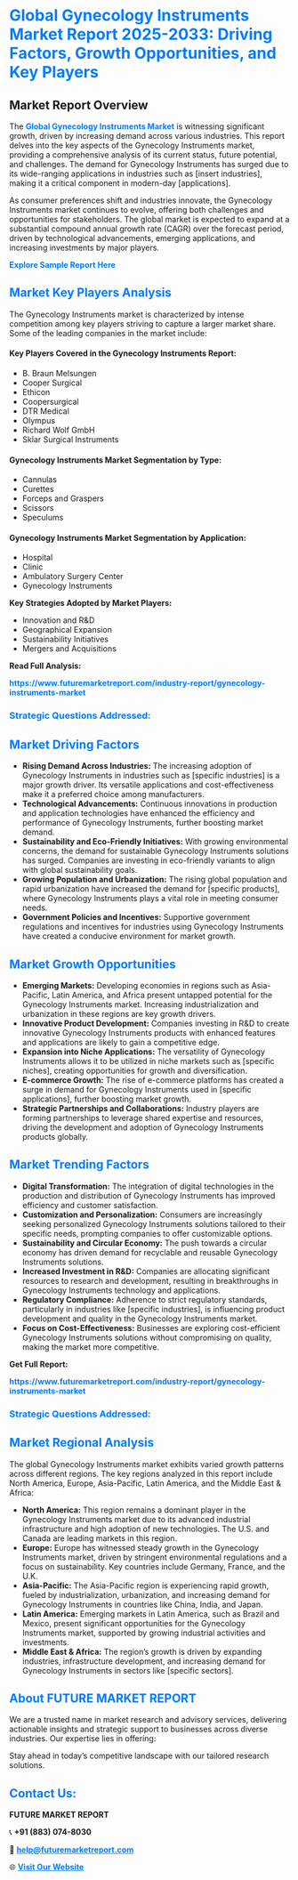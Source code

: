 <h1 style="color: #007BFF;">Global Gynecology Instruments Market Report 2025-2033: Driving Factors, Growth Opportunities, and Key Players</h1>

<section id="overview">
<h2>Market Report Overview</h2>
<p>The <a href="https://www.futuremarketreport.com/industry-report/gynecology-instruments-market" style="color: #007BFF; text-decoration: none;"><strong>Global Gynecology Instruments Market</strong></a> is witnessing significant growth, driven by increasing demand across various industries. This report delves into the key aspects of the Gynecology Instruments market, providing a comprehensive analysis of its current status, future potential, and challenges. The demand for Gynecology Instruments has surged due to its wide-ranging applications in industries such as [insert industries], making it a critical component in modern-day [applications].</p>
<p>As consumer preferences shift and industries innovate, the Gynecology Instruments market continues to evolve, offering both challenges and opportunities for stakeholders. The global market is expected to expand at a substantial compound annual growth rate (CAGR) over the forecast period, driven by technological advancements, emerging applications, and increasing investments by major players.</p>
</section>

<section id="overview">
<p><a href="https://www.futuremarketreport.com/request-sample/reportId=124968" style="color: #007BFF; text-decoration: none;"><strong>Explore Sample Report Here</strong></a></p>
</section>

<section id="key-players">
<h2 style="color: #007BFF;">Market Key Players Analysis</h2>
<p>The Gynecology Instruments market is characterized by intense competition among key players striving to capture a larger market share. Some of the leading companies in the market include:</p>
<h4>Key Players Covered in the Gynecology Instruments Report:</h4>
<ul><li>B. Braun Melsungen</li><li>Cooper Surgical</li><li>Ethicon</li><li>Coopersurgical</li><li>DTR Medical</li><li>Olympus</li><li>Richard Wolf GmbH</li><li>Sklar Surgical Instruments</li></ul>
<h4>Gynecology Instruments Market Segmentation by Type:</h4>
<ul><li>Cannulas</li><li>Curettes</li><li>Forceps and Graspers</li><li>Scissors</li><li>Speculums</li></ul>

<h4>Gynecology Instruments Market Segmentation by Application:</h4>
<ul><li>Hospital</li><li>Clinic</li><li>Ambulatory Surgery Center</li><li>Gynecology Instruments</li></ul>
<p><strong>Key Strategies Adopted by Market Players:</strong></p>
<ul>
<li>Innovation and R&D</li>
<li>Geographical Expansion</li>
<li>Sustainability Initiatives</li>
<li>Mergers and Acquisitions</li>
</ul>
</section>

<section>
<p><strong>Read Full Analysis: </strong></p><a href="https://www.futuremarketreport.com/industry-report/gynecology-instruments-market" style="color: #007BFF; text-decoration: none;"><strong>https://www.futuremarketreport.com/industry-report/gynecology-instruments-market</strong></a>
<h3 style="color: #007BFF;">Strategic Questions Addressed:</h3>
</section>

<section id="driving-factors">
<h2 style="color: #007BFF;">Market Driving Factors</h2>
<ul>
<li><strong>Rising Demand Across Industries:</strong> The increasing adoption of Gynecology Instruments in industries such as [specific industries] is a major growth driver. Its versatile applications and cost-effectiveness make it a preferred choice among manufacturers.</li>
<li><strong>Technological Advancements:</strong> Continuous innovations in production and application technologies have enhanced the efficiency and performance of Gynecology Instruments, further boosting market demand.</li>
<li><strong>Sustainability and Eco-Friendly Initiatives:</strong> With growing environmental concerns, the demand for sustainable Gynecology Instruments solutions has surged. Companies are investing in eco-friendly variants to align with global sustainability goals.</li>
<li><strong>Growing Population and Urbanization:</strong> The rising global population and rapid urbanization have increased the demand for [specific products], where Gynecology Instruments plays a vital role in meeting consumer needs.</li>
<li><strong>Government Policies and Incentives:</strong> Supportive government regulations and incentives for industries using Gynecology Instruments have created a conducive environment for market growth.</li>
</ul>
</section>

<section id="growth-opportunities">
<h2 style="color: #007BFF;">Market Growth Opportunities</h2>
<ul>
<li><strong>Emerging Markets:</strong> Developing economies in regions such as Asia-Pacific, Latin America, and Africa present untapped potential for the Gynecology Instruments market. Increasing industrialization and urbanization in these regions are key growth drivers.</li>
<li><strong>Innovative Product Development:</strong> Companies investing in R&D to create innovative Gynecology Instruments products with enhanced features and applications are likely to gain a competitive edge.</li>
<li><strong>Expansion into Niche Applications:</strong> The versatility of Gynecology Instruments allows it to be utilized in niche markets such as [specific niches], creating opportunities for growth and diversification.</li>
<li><strong>E-commerce Growth:</strong> The rise of e-commerce platforms has created a surge in demand for Gynecology Instruments used in [specific applications], further boosting market growth.</li>
<li><strong>Strategic Partnerships and Collaborations:</strong> Industry players are forming partnerships to leverage shared expertise and resources, driving the development and adoption of Gynecology Instruments products globally.</li>
</ul>
</section>

<section id="trending-factors">
<h2 style="color: #007BFF;">Market Trending Factors</h2>
<ul>
<li><strong>Digital Transformation:</strong> The integration of digital technologies in the production and distribution of Gynecology Instruments has improved efficiency and customer satisfaction.</li>
<li><strong>Customization and Personalization:</strong> Consumers are increasingly seeking personalized Gynecology Instruments solutions tailored to their specific needs, prompting companies to offer customizable options.</li>
<li><strong>Sustainability and Circular Economy:</strong> The push towards a circular economy has driven demand for recyclable and reusable Gynecology Instruments solutions.</li>
<li><strong>Increased Investment in R&D:</strong> Companies are allocating significant resources to research and development, resulting in breakthroughs in Gynecology Instruments technology and applications.</li>
<li><strong>Regulatory Compliance:</strong> Adherence to strict regulatory standards, particularly in industries like [specific industries], is influencing product development and quality in the Gynecology Instruments market.</li>
<li><strong>Focus on Cost-Effectiveness:</strong> Businesses are exploring cost-efficient Gynecology Instruments solutions without compromising on quality, making the market more competitive.</li>
</ul>
</section>

<section>
<p><strong>Get Full Report: </strong></p><a href="https://www.futuremarketreport.com/industry-report/gynecology-instruments-market" style="color: #007BFF; text-decoration: none;"><strong>https://www.futuremarketreport.com/industry-report/gynecology-instruments-market</strong></a>
<h3 style="color: #007BFF;">Strategic Questions Addressed:</h3>
</section>


<section id="regional-analysis">
<h2 style="color: #007BFF;">Market Regional Analysis</h2>
<p>The global Gynecology Instruments market exhibits varied growth patterns across different regions. The key regions analyzed in this report include North America, Europe, Asia-Pacific, Latin America, and the Middle East & Africa:</p>
<ul>
<li><strong>North America:</strong> This region remains a dominant player in the Gynecology Instruments market due to its advanced industrial infrastructure and high adoption of new technologies. The U.S. and Canada are leading markets in this region.</li>
<li><strong>Europe:</strong> Europe has witnessed steady growth in the Gynecology Instruments market, driven by stringent environmental regulations and a focus on sustainability. Key countries include Germany, France, and the U.K.</li>
<li><strong>Asia-Pacific:</strong> The Asia-Pacific region is experiencing rapid growth, fueled by industrialization, urbanization, and increasing demand for Gynecology Instruments in countries like China, India, and Japan.</li>
<li><strong>Latin America:</strong> Emerging markets in Latin America, such as Brazil and Mexico, present significant opportunities for the Gynecology Instruments market, supported by growing industrial activities and investments.</li>
<li><strong>Middle East & Africa:</strong> The region’s growth is driven by expanding industries, infrastructure development, and increasing demand for Gynecology Instruments in sectors like [specific sectors].</li>
</ul>
</section>

<footer>
<h2 style="color: #007BFF;">About FUTURE MARKET REPORT</h2>
<p>We are a trusted name in market research and advisory services, delivering actionable insights and strategic support to businesses across diverse industries. Our expertise lies in offering:</p>

<p>Stay ahead in today’s competitive landscape with our tailored research solutions.</p>

<h2 style="color: #007BFF;">Contact Us:</h2>
<p><strong>FUTURE MARKET REPORT</strong></p>
<p>📞 <strong>+91 (883) 074-8030</strong></p>
<p>📧 <strong><a href="mailto:help@futuremarketreport.com" style="color: #007BFF;">help@futuremarketreport.com</a></strong></p>
<p>🌐 <strong><a href="https://www.futuremarketreport.com/" style="color: #007BFF;">Visit Our Website</a></strong></p>
</footer>